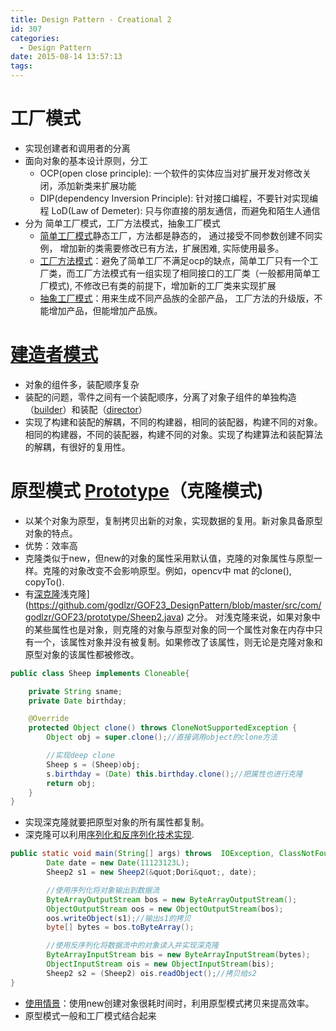 ```yaml
---
title: Design Pattern - Creational 2
id: 307
categories:
  - Design Pattern
date: 2015-08-14 13:57:13
tags:
---
```


# 工厂模式

* 实现创建者和调用者的分离
* 面向对象的基本设计原则，分工
	* OCP(open close principle): 一个软件的实体应当对扩展开发对修改关闭，添加新类来扩展功能
	* DIP(dependency Inversion Principle): 针对接口编程，不要针对实现编程
	LoD(Law of Demeter): 只与你直接的朋友通信，而避免和陌生人通信
* 分为 简单工厂模式，工厂方法模式，抽象工厂模式
	*   [简单工厂模式](https://github.com/godlzr/GOF23_DesignPattern/tree/master/src/com/godlzr/GOF23/factory/simpleFactory)静态工厂，方法都是静态的， 通过接受不同参数创建不同实例， 增加新的类需要修改已有方法，扩展困难, 实际使用最多。
	*   [工厂方法模式](https://github.com/godlzr/GOF23_DesignPattern/tree/master/src/com/godlzr/GOF23/factory/facotryMethod)：避免了简单工厂不满足ocp的缺点，简单工厂只有一个工厂类，而工厂方法模式有一组实现了相同接口的工厂类（一般都用简单工厂模式), 不修改已有类的前提下，增加新的工厂类来实现扩展
	*   [抽象工厂模式](https://github.com/godlzr/GOF23_DesignPattern/tree/master/src/com/godlzr/GOF23/factory/abstractFactory)：用来生成不同产品族的全部产品， 工厂方法的升级版，不能增加产品，但能增加产品族。

# [建造者模式](https://github.com/godlzr/GOF23_DesignPattern/tree/master/src/com/godlzr/GOF23/builder)

* 对象的组件多，装配顺序复杂
* 装配的问题，零件之间有一个装配顺序，分离了对象子组件的单独构造（[builder](https://github.com/godlzr/GOF23_DesignPattern/blob/master/src/com/godlzr/GOF23/builder/godlzrAirshipBuilder.java)）和装配（[director](https://github.com/godlzr/GOF23_DesignPattern/blob/master/src/com/godlzr/GOF23/builder/godlzrAirshipDirector.java)）
* 实现了构建和装配的解耦，不同的构建器，相同的装配器，构建不同的对象。相同的构建器，不同的装配器，构建不同的对象。实现了构建算法和装配算法的解耦，有很好的复用性。

# 原型模式 [Prototype](https://github.com/godlzr/GOF23_DesignPattern/tree/master/src/com/godlzr/GOF23/prototype)（克隆模式)

* 以某个对象为原型，复制拷贝出新的对象，实现数据的复用。新对象具备原型对象的特点。
* 优势：效率高
* 克隆类似于new，但new的对象的属性采用默认值，克隆的对象属性与原型一样。克隆的对象改变不会影响原型。例如，opencv中 mat 的clone(), copyTo().
* 有[深克隆](https://github.com/godlzr/GOF23_DesignPattern/blob/master/src/com/godlzr/GOF23/prototype/Sheep.java)浅克隆</span>](https://github.com/godlzr/GOF23_DesignPattern/blob/master/src/com/godlzr/GOF23/prototype/Sheep2.java) 之分。 对浅克隆来说，如果对象中的某些属性也是对象，则克隆的对象与原型对象的同一个属性对象在内存中只有一个，该属性对象并没有被复制。如果修改了该属性，则无论是克隆对象和原型对象的该属性都被修改。

``` java
public class Sheep implements Cloneable{ 

	private String sname;
	private Date birthday;

	@Override
	protected Object clone() throws CloneNotSupportedException {
		Object obj = super.clone();//直接调用object的clone方法

		//实现deep clone
		Sheep s = (Sheep)obj;
		s.birthday = (Date) this.birthday.clone();//把属性也进行克隆
		return obj;
	}
}
```

* 实现深克隆就要把原型对象的所有属性都复制。
* 深克隆可以利用[序列化和反序列化技术实现](https://github.com/godlzr/GOF23_DesignPattern/blob/master/src/com/godlzr/GOF23/prototype/Client2.java).

```java
public static void main(String[] args) throws  IOException, ClassNotFoundException {
		Date date = new Date(11123123L);
		Sheep2 s1 = new Sheep2(&quot;Dori&quot;, date);

		//使用序列化将对象输出到数据流
		ByteArrayOutputStream bos = new ByteArrayOutputStream();
		ObjectOutputStream oos = new ObjectOutputStream(bos);
		oos.writeObject(s1);//输出s1的拷贝
		byte[] bytes = bos.toByteArray();

		//使用反序列化将数据流中的对象读入并实现深克隆
		ByteArrayInputStream bis = new ByteArrayInputStream(bytes);
		ObjectInputStream ois = new ObjectInputStream(bis);
		Sheep2 s2 = (Sheep2) ois.readObject();//拷贝给s2
}
```

* [使用情景](https://github.com/godlzr/GOF23_DesignPattern/blob/master/src/com/godlzr/GOF23/prototype/Client3.java)：使用new创建对象很耗时间时，利用原型模式拷贝来提高效率。
* 原型模式一般和工厂模式结合起来
